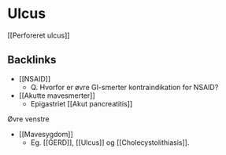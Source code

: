 # Ulcus
[[Perforeret ulcus]]

## Backlinks
* [[NSAID]]
	* Q. Hvorfor er øvre GI-smerter kontraindikation for NSAID? 
* [[Akutte mavesmerter]]
	* Epigastriet
	[[Akut pancreatitis]]
	
Øvre venstre
* [[Mavesygdom]]
	* Eg. [[GERD]], [[Ulcus]] og [[Cholecystolithiasis]].

<!-- #anki/deck/Medicine #anki/tag/med/Abdominal surgery# -->

<!-- {BearID:5C79FA75-5B4A-4523-8A84-87C650A93236-30450-00004712B7BBB256} -->
